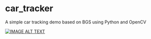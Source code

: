 # car_tracker
A simple car tracking demo based on BGS using Python and OpenCV



[![IMAGE ALT TEXT](http://img.youtube.com/vi/ePGB30Ha4Zk/0.jpg)](https://www.youtube.com/watch?v=ePGB30Ha4Zk "Car Tracking using Python and OpenCV")
